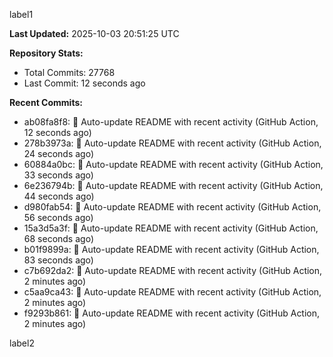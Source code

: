 
label1 
<!-- ACTIVITY_START -->
**Last Updated:** 2025-10-03 20:51:25 UTC

**Repository Stats:**
- Total Commits: 27768
- Last Commit: 12 seconds ago

**Recent Commits:**
- ab08fa8f8: 🤖 Auto-update README with recent activity (GitHub Action, 12 seconds ago)
- 278b3973a: 🤖 Auto-update README with recent activity (GitHub Action, 24 seconds ago)
- 60884a0bc: 🤖 Auto-update README with recent activity (GitHub Action, 33 seconds ago)
- 6e236794b: 🤖 Auto-update README with recent activity (GitHub Action, 44 seconds ago)
- d980fab54: 🤖 Auto-update README with recent activity (GitHub Action, 56 seconds ago)
- 15a3d5a3f: 🤖 Auto-update README with recent activity (GitHub Action, 68 seconds ago)
- b01f9899a: 🤖 Auto-update README with recent activity (GitHub Action, 83 seconds ago)
- c7b692da2: 🤖 Auto-update README with recent activity (GitHub Action, 2 minutes ago)
- c5aa9ca43: 🤖 Auto-update README with recent activity (GitHub Action, 2 minutes ago)
- f9293b861: 🤖 Auto-update README with recent activity (GitHub Action, 2 minutes ago)
<!-- ACTIVITY_END -->

label2
